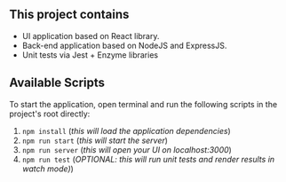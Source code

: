## This project contains
* UI application based on React library.
* Back-end application based on NodeJS and ExpressJS.
* Unit tests via Jest + Enzyme libraries
## Available Scripts
To start the application, open terminal and run the following scripts in the project's root directly:

1. `npm install`  (*this will load the application dependencies*)
2. `npm run start`  (*this will start the server*)
3. `npm run server` (*this will open your UI on localhost:3000*)
4. `npm run test` (*OPTIONAL: this will run unit tests and render results in watch mode)*)
